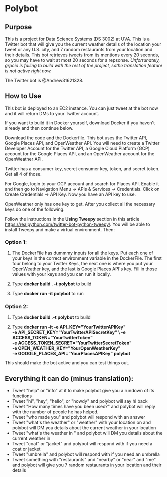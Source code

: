 # Polybot

## Purpose

This is a project for Data Science Systems (DS 3002) at UVA. This is a Twitter bot that will give you the current weather details of the location your tweet or any U.S. city,  and 7 random restaurants from your location and their details. This bot retrieves tweets from its mentions every 20 seconds, so you may have to wait at most 20 seconds for a repsonse. *Unfortunately, grpcio is failing to build with the rest of the project, sothe translation feature is not active right now.*

The Twitter bot is @Andrew31621328.

## How to Use

This bot is deployed to an EC2 instance. You can just tweet at the bot now and it will return DMs to your Twitter account.

If you want to build it in Docker yourself, download Docker if you haven't already and then continue below.

Download the code and the Dockerfile. This bot uses the Twitter API, Google Places API, and OpenWeather API. You will need to create a Twitter Developer Account for the Twitter API, a Google Cloud Platform (GCP) account for the Google Places API, and an OpenWeather account for the OpenWeather API. 

Twitter has a consumer key, secret consumer key, token, and secret token. Get all 4 of those. 

For Google, login to your GCP account and search for Places API. Enable it and then go to Navigation Menu -> APIs & Services -> Credentials. Click on Create Credentials -> API Key. Now you have an API key to use. 

OpenWeather only has one key to get. After you collect all the necessary keys do one of the following:

Follow the instructions in the **Using Tweepy** section in this article https://realpython.com/twitter-bot-python-tweepy/. You will be able to install Tweepy and make a virtual environment. Then:

### Option 1:

1. The DockerFile has dummmy inputs for all the keys. Put each one of your keys in the correct environment variable in the DockerFile. The first four belong to your Twitter Keys, the next one is where you put your OpenWeather key, and the last is Google Places API's key. Fill in those values with your keys and you can run it locally.

2. Type **docker build . -t polybot** to build

3. Type **docker run -it polybot** to run

### Option 2:

1. Type **docker build .-t polybot** to build

2. Type **docker run -it -e API_KEY="YourTwitterAPIKey" \
  -e API_SECRET_KEY="YourTwitterAPISecretKey" \ 
  -e ACCESS_TOKEN="YourTwitterToken" \
  -e ACCESS_TOKEN_SECRET="YourTwitterSecretToken" \
  -e OPEN_WEATHER_KEY="YourOpenWeatherKey" \
  -e GOOGLE_PLACES_API="YourPlacesAPIKey" polybot**

This should make the bot active and you can test things out.



## Everything it can do (minus translation):

- Tweet "help" or "info" at it to make polybot give you a rundown of its functions
- Tweet "hi", "hey", "hello", or "howdy" and polybot will say hi back
- Tweet "How many times have you been used?" and polybot will reply with the number of people he has helped.
- Tweet "who made you" and polybot will respond with an answer
- Tweet "what's the weather" or "weather" with your location on and polybot will DM you details about the current weather in your location
- Tweet "what's the weather in <location>" and polybot will DM you details about the current weather in <location>
- Tweet "coat" or "jacket" and polybot will respond with if you need a coat or jacket
- Tweet "umbrella" and polybot will respond with if you need an umbrella
- Tweet something with "restaurants" and "nearby" or "near" and "me" and polybot will give you 7 random restaurants in your location and their details



